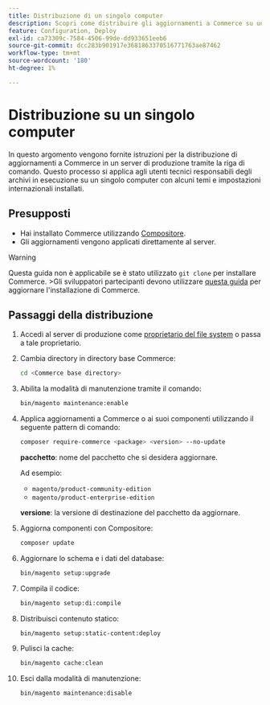 ```yaml
---
title: Distribuzione di un singolo computer
description: Scopri come distribuire gli aggiornamenti a Commerce su un server di produzione utilizzando la riga di comando.
feature: Configuration, Deploy
exl-id: ca73309c-7584-4506-99de-dd933651eeb6
source-git-commit: dcc283b901917e3681863370516771763ae87462
workflow-type: tm+mt
source-wordcount: '180'
ht-degree: 1%

---
```


# Distribuzione su un singolo computer

In questo argomento vengono fornite istruzioni per la distribuzione di aggiornamenti a Commerce in un server di produzione tramite la riga di comando. Questo processo si applica agli utenti tecnici responsabili degli archivi in esecuzione su un singolo computer con alcuni temi e impostazioni internazionali installati.

## Presupposti

- Hai installato Commerce utilizzando [Compositore](../../installation/composer.md).
- Gli aggiornamenti vengono applicati direttamente al server.

>[!WARNING]
>
>Questa guida non è applicabile se è stato utilizzato `git clone` per installare Commerce.
>&#x200B;>Gli sviluppatori partecipanti devono utilizzare [questa guida][install] per aggiornare l&#39;installazione di Commerce.

## Passaggi della distribuzione

1. Accedi al server di produzione come [proprietario del file system](../../installation/prerequisites/file-system/overview.md) o passa a tale proprietario.

1. Cambia directory in directory base Commerce:

   ```bash
   cd <Commerce base directory>
   ```

1. Abilita la modalità di manutenzione tramite il comando:

   ```bash
   bin/magento maintenance:enable
   ```

1. Applica aggiornamenti a Commerce o ai suoi componenti utilizzando il seguente pattern di comando:

   ```bash
   composer require-commerce <package> <version> --no-update
   ```

   **pacchetto**: nome del pacchetto che si desidera aggiornare.

   Ad esempio:

   - `magento/product-community-edition`
   - `magento/product-enterprise-edition`

   **versione**: la versione di destinazione del pacchetto da aggiornare.

1. Aggiorna componenti con Compositore:

   ```bash
   composer update
   ```

1. Aggiornare lo schema e i dati del database:

   ```bash
   bin/magento setup:upgrade
   ```

1. Compila il codice:

   ```bash
   bin/magento setup:di:compile
   ```

1. Distribuisci contenuto statico:

   ```bash
   bin/magento setup:static-content:deploy
   ```

1. Pulisci la cache:

   ```bash
   bin/magento cache:clean
   ```

1. Esci dalla modalità di manutenzione:

   ```bash
   bin/magento maintenance:disable
   ```

<!-- link definitions -->

[install]: https://developer.adobe.com/commerce/contributor/guides/install/update-dependencies/
